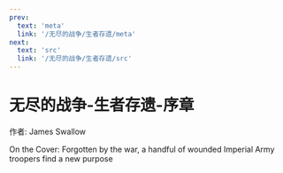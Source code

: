 ```yaml
---
prev:
  text: 'meta'
  link: '/无尽的战争/生者存遗/meta'
next:
  text: 'src'
  link: '/无尽的战争/生者存遗/src'
---
```


# 无尽的战争-生者存遗-序章

作者: James Swallow

On the Cover: Forgotten by the war, a handful of wounded Imperial Army troopers find a new purpose
